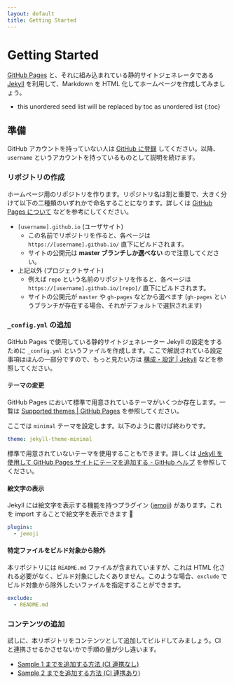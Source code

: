 ```yaml
---
layout: default
title: Getting Started
---
```


# Getting Started

[GitHub Pages](https://help.github.com/ja/github/working-with-github-pages/about-github-pages) と、それに組み込まれている静的サイトジェネレータである [Jekyll](https://jekyllrb.com/) を利用して、Markdown を HTML 化してホームページを作成してみましょう。

* this unordered seed list will be replaced by toc as unordered list
{:toc}

## 準備

GitHub アカウントを持っていない人は [GitHub に登録](https://github.com/join) してください。以降、`username` というアカウントを持っているものとして説明を続けます。

### リポジトリの作成

ホームページ用のリポジトリを作ります。リポジトリ名は割と重要で、大きく分けて以下の二種類のいずれかで命名することになります。詳しくは [GitHub Pages について](https://help.github.com/ja/github/working-with-github-pages/about-github-pages) などを参考にしてください。

- `[username].github.io` (ユーザサイト)
    - この名前でリポジトリを作ると、各ページは `https://[username].github.io/` 直下にビルドされます。
    - サイトの公開元は **master ブランチしか選べない** ので注意してください。
- 上記以外 (プロジェクトサイト)
    - 例えば `repo` という名前のリポジトリを作ると、各ページは `https://[username].github.io/[repo]/` 直下にビルドされます。
    - サイトの公開元が `master` や `gh-pages` などから選べます (`gh-pages` というブランチが存在する場合、それがデフォルトで選択されます)


### `_config.yml` の追加

GitHub Pages で使用している静的サイトジェネレーター Jekyll の設定をするために `_config.yml` というファイルを作成します。ここで解説されている設定事項はほんの一部分ですので、もっと見たい方は [構成・設定 \| Jekyll](http://jekyllrb-ja.github.io/docs/configuration/) などを参照してください。

#### テーマの変更

GitHub Pages において標準で用意されているテーマがいくつか存在します。一覧は [Supported themes \| GitHub Pages](https://pages.github.com/themes/) を参照してください。

ここでは `minimal` テーマを設定します。以下のように書けば終わりです。

```yml
theme: jekyll-theme-minimal
```

標準で用意されていないテーマを使用することもできます。詳しくは [Jekyll を使用して GitHub Pages サイトにテーマを追加する - GitHub ヘルプ](https://help.github.com/ja/github/working-with-github-pages/adding-a-theme-to-your-github-pages-site-using-jekyll) を参照してください。

#### 絵文字の表示

Jekyll には絵文字を表示する機能を持つプラグイン ([jemoji](https://github.com/jekyll/jemoji)) があります。これを import することで絵文字を表示できます :tada:

```yml
plugins:
  - jemoji
```

#### 特定ファイルをビルド対象から除外

本リポジトリには `README.md` ファイルが含まれていますが、これは HTML 化される必要がなく、ビルド対象にしたくありません。このような場合、`exclude` でビルド対象から除外したいファイルを指定することができます。

```yml
exclude:
  - README.md
```

### コンテンツの追加

試しに、本リポジトリをコンテンツとして追加してビルドしてみましょう。CI と連携させるかさせないかで手順の量が少し違います。

* [Sample 1 までを追加する方法 (CI 連携なし)](./sample_001.html)
* [Sample 2 までを追加する方法 (CI 連携あり)](./sample_002.html)
